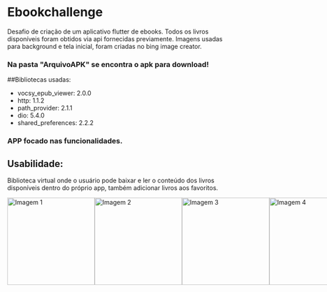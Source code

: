 # Ebookchallenge

Desafio de criação de um aplicativo flutter de ebooks.
Todos os livros disponíveis foram obtidos via api fornecidas previamente.
Imagens usadas para background e tela inicial, foram criadas no bing image creator.
### Na pasta "ArquivoAPK" se encontra o apk para download!

##Bibliotecas usadas:
- vocsy_epub_viewer: 2.0.0
- http: 1.1.2
-  path_provider: 2.1.1
-  dio: 5.4.0
- shared_preferences: 2.2.2

### APP focado nas funcionalidades.

## Usabilidade:

Biblioteca virtual onde o usuário pode baixar e ler o conteúdo dos livros disponíveis dentro do próprio app, 
também adicionar livros aos favoritos.

<div style="display: flex; justify-content: space-between;">
    <img src="https://i.imgur.com/eysqkbO.jpeg" alt="Imagem 1" width="200" />
    <img src="https://i.imgur.com/t6hpwmW.jpeg" alt="Imagem 2" width="200" />
    <img src="https://i.imgur.com/pYbtZxA.jpeg" alt="Imagem 3" width="200" />
    <img src="https://i.imgur.com/Sjv3LjS.jpeg" alt="Imagem 4" width="200" />
    <img src="https://i.imgur.com/VdFA0t8.jpeg" alt="Imagem 5" width="200" />
</div>





